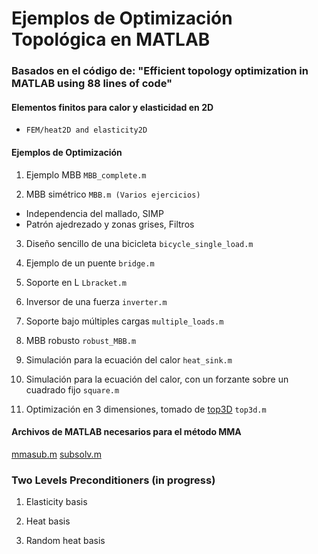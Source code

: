 # Ejemplos de Optimización Topológica en MATLAB

### Basados en el código de: "Efficient topology optimization in MATLAB using 88 lines of code"

#### Elementos finitos para calor y elasticidad en 2D
* `FEM/heat2D and elasticity2D`

#### Ejemplos de Optimización
1. Ejemplo MBB `MBB_complete.m`

2. MBB simétrico `MBB.m (Varios ejercicios)`
* Independencia del mallado, SIMP
* Patrón ajedrezado y zonas grises, Filtros

3. Diseño sencillo de una bicicleta `bicycle_single_load.m`

4. Ejemplo de un puente `bridge.m`

5. Soporte en L `Lbracket.m`

6. Inversor de una fuerza `inverter.m`

7. Soporte bajo múltiples cargas `multiple_loads.m`

8. MBB robusto `robust_MBB.m`

9. Simulación para la ecuación del calor `heat_sink.m`

10. Simulación para la ecuación del calor, con un forzante sobre un cuadrado fijo `square.m`

11. Optimización en 3 dimensiones, tomado de [top3D](http://www.top3dapp.com/) `top3d.m`

#### Archivos de MATLAB necesarios para el método MMA
[mmasub.m](https://pastebin.ubuntu.com/p/YNc4sg5ckB/)
[subsolv.m](https://pastebin.ubuntu.com/p/y4pydcMWxX/)

### Two Levels Preconditioners (in progress)

1. Elasticity basis

2. Heat basis

3. Random heat basis
